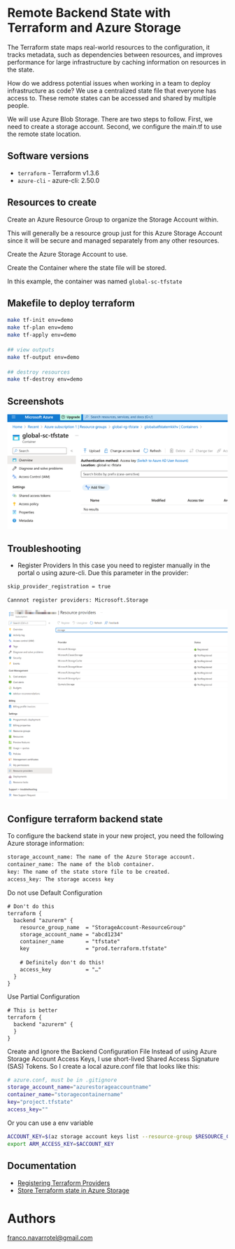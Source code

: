 Remote Backend State with Terraform and Azure Storage
===========

The Terraform state maps real-world resources to the configuration, it tracks metadata, such as dependencies between resources, and improves performance for large infrastructure by caching information on resources in the state.

How do we address potential issues when working in a team to deploy infrastructure as code? We use a centralized state file that everyone has access to. These remote states can be accessed and shared by multiple people.

We will use Azure Blob Storage.  There are two steps to follow.  First, we need to create a storage account.  Second, we configure the main.tf to use the remote state location.

Software versions
----------------------

- `terraform` - Terraform v1.3.6
- `azure-cli` - azure-cli: 2.50.0

Resources to create
----------------------
Create an Azure Resource Group to organize the Storage Account within.

This will generally be a resource group just for this Azure Storage Account since it will be secure and managed separately from any other resources.

Create the Azure Storage Account to use.

Create the Container where the state file will be stored.

In this example, the container was named `global-sc-tfstate`


Makefile to deploy terraform
----------------------

```bash
make tf-init env=demo
make tf-plan env=demo
make tf-apply env=demo

## view outputs
make tf-output env=demo

## destroy resources
make tf-destroy env=demo
```

Screenshots
----------------------
![Alt text](image-1.png)

Troubleshooting
----------------------

- Register Providers
In this case you need to register manually in the portal o using azure-cli. Due this parameter in the provider:

```bash
skip_provider_registration = true
```

```bash
Cannnot register providers: Microsoft.Storage
```
![Alt text](image.png)

Configure terraform backend state
----------------------

To configure the backend state in your new project, you need the following Azure storage information:

```bash
storage_account_name: The name of the Azure Storage account.
container_name: The name of the blob container.
key: The name of the state store file to be created.
access_key: The storage access key
```

Do not use Default Configuration
```hcl
# Don't do this
terraform {
  backend "azurerm" {
    resource_group_name  = "StorageAccount-ResourceGroup"
    storage_account_name = "abcd1234"
    container_name       = "tfstate"
    key                  = "prod.terraform.tfstate"

    # Definitely don't do this!
    access_key           = "…"
  }
}
```

Use Partial Configuration
```
# This is better
terraform {
  backend "azurerm" {
  }
}
```

Create and Ignore the Backend Configuration File
Instead of using Azure Storage Account Access Keys, I use short-lived Shared Access Signature (SAS) Tokens. So I create a local azure.conf file that looks like this:

```bash
# azure.conf, must be in .gitignore
storage_account_name="azurestorageaccountname"
container_name="storagecontainername"
key="project.tfstate"
access_key=""
```

Or you can use a env variable
```bash
ACCOUNT_KEY=$(az storage account keys list --resource-group $RESOURCE_GROUP_NAME --account-name $STORAGE_ACCOUNT_NAME --query '[0].value' -o tsv)
export ARM_ACCESS_KEY=$ACCOUNT_KEY
```

Documentation
----------------------
- [Registering Terraform Providers](https://blog.simontimms.com/2022/08/12/register_providers/#:~:text=For%202%20it%20requires%20logging,select%20it%20and%20hit%20Register%20)
- [Store Terraform state in Azure Storage](https://learn.microsoft.com/en-us/azure/developer/terraform/store-state-in-azure-storage?tabs=azure-cli)

Authors
=======

<franco.navarrotel@gmail.com>
